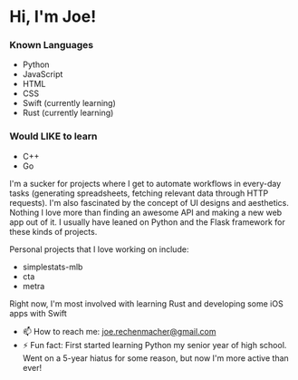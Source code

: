 <!--
**joerex1418/joerex1418** is a ✨ _special_ ✨ repository because its `README.md` (this file) appears on your GitHub profile.
-->

# Hi, I'm Joe!
### Known Languages
* Python
* JavaScript
* HTML
* CSS
* Swift (currently learning)
* Rust (currently learning)

### Would LIKE to learn
* C++
* Go

I'm a sucker for projects where I get to automate workflows in every-day tasks (generating spreadsheets, fetching relevant data through HTTP requests). I'm also fascinated by the concept of UI designs and aesthetics. Nothing I love more than finding an awesome API and making a new web app out of it. I usually have leaned on Python and the Flask framework for these kinds of projects.

Personal projects that I love working on include:
- simplestats-mlb
- cta
- metra

Right now, I'm most involved with learning Rust and developing some iOS apps with Swift

- 📫 How to reach me: joe.rechenmacher@gmail.com
- ⚡ Fun fact: First started learning Python my senior year of high school. Went on a 5-year hiatus for some reason, but now I'm more active than ever!
